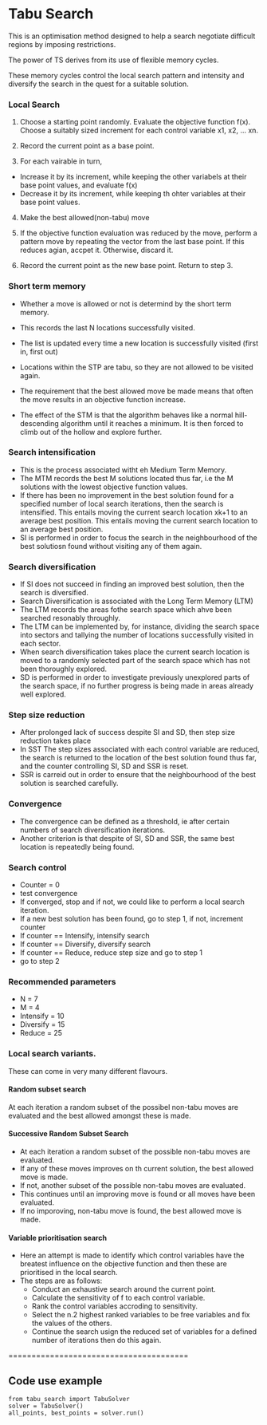 # Tabu Search


This is an optimisation method designed to help a search negotiate difficult regions by imposing restrictions. 

The power of TS derives from its use of flexible memory cycles. 

These memory cycles control the local search pattern and intensity and diversify the search in the quest for a suitable solution. 

### Local Search 

1. Choose a starting point randomly. Evaluate the objective function f(x). Choose a suitably sized increment for each control variable x1, x2, ... xn. 

2. Record the current point as a base point. 

3. For each vairable in turn, 
  * Increase it by its increment, while keeping the other variabels at their base point values, and evaluate f(x)
  * Decrease it by its increment, while keeping th ohter variables at their base point values. 

4. Make the best allowed(non-tabu) move 

5. If the objective function evaluation was reduced by the move, perform a pattern move by repeating the vector from the last base point. If this reduces agian, accpet it. Otherwise, discard it. 

6. Record the current point as the new base point. Return to step 3. 

### Short term memory 
* Whether a move is allowed or not is determind by the short term memory. 
* This records the last N locations successfully visited. 
* The list is updated every time a new location is successfully visited (first in, first out)
* Locations within the STP are tabu, so they are not allowed to be visited again. 
* The requirement that the best allowed move be made means that often the move results in an objective function increase. 

* The effect of the STM is that the algorithm behaves like a normal hill-descending algorithm until it reaches a minimum. It is then forced to climb out of the hollow and explore further. 

### Search intensification 
* This is the process associated witht eh Medium Term Memory. 
* The MTM records the best M solutions located thus far, i.e the M solutions with the lowest objective function values. 
* If there has been no improvement in the best solution found for a specified number of local search iterations, then the search is intensified. This entails moving the current search location xk+1 to an average best position. This entails moving the current search location to an average best position. 
* SI is performed in order to focus the search in the neighbourhood of the best solutiosn found without visiting any of them again. 

### Search diversification 
* If SI does not succeed in finding an improved best solution, then the search is diversified. 
* Search Diversification is associated with the Long Term Memory (LTM)
* The LTM records the areas fothe search space which ahve been searched resonably throughly. 
* The LTM can be implemented by, for instance, dividing the search space into sectors and tallying the number of locations successfully visited in each sector. 
* When search diversification takes place the current search location is moved to a randomly selected part of the search space which has not been thoroughly explored. 
* SD is performed in order to investigate previously unexplored parts of the search space, if no further progress is being made in areas already well explored.

### Step size reduction 
* After prolonged lack of success despite SI and SD, then step size reduction takes place 
* In SST The step sizes associated with each control variable are reduced, the search is returned to the location of the best solution found thus far, and the counter controlling SI, SD and SSR is reset. 
* SSR is carreid out in order to ensure that the neighbourhood of the best solution is searched carefully. 

### Convergence 
* The convergence can be defined as a threshold, ie after certain numbers of search diversification iterations. 
* Another criterion is that despite of SI, SD and SSR, the same best location is repeatedly being found. 

### Search control 
* Counter = 0 
* test convergence 
* If converged, stop and if not, we could like to perform a local search iteration. 
* If a new best solution has been found, go to step 1, if not, increment counter 
* If counter == Intensify, intensify search 
* If counter == Diversify, diversify search 
* If counter == Reduce, reduce step size and go to step 1 
* go to step 2 

### Recommended parameters 
  * N = 7 
  * M = 4 
  * Intensify = 10 
  * Diversify = 15 
  * Reduce = 25 


### Local search variants. 
These can come in very many different flavours. 

#### Random subset search 
At each iteration a random subset of the possibel non-tabu moves are evaluated and the best allowed amongst these is made. 

#### Successive Random Subset Search 
  * At each iteration a random subset of the possible non-tabu moves are evaluated. 
  * If any of these moves improves on th current solution, the best allowed move is made. 
  * If not, another subset of the possible non-tabu moves are evaluated. 
  * This continues until an improving move is found or all moves have been evaluated. 
  * If no imporoving, non-tabu move is found, the best allowed move is made. 

#### Variable prioritisation search 
  * Here an attempt is made to identify which control variables have the breatest influence on the objective function and then these are prioritised in the local search. 
  * The steps are as follows: 
    - Conduct an exhaustive search around the current point. 
    - Calculate the sensitivity of f to each control variable. 
    - Rank the control variables accroding to sensitivity. 
    - Select the n.2 highest ranked variables to be free variables and fix the values of the others. 
    - Continue the search usign the reduced set of variables for a defined number of iterations then do this again. 

    
=======================================

## Code use example 

```python3
from tabu_search import TabuSolver
solver = TabuSolver()
all_points, best_points = solver.run()
```

















